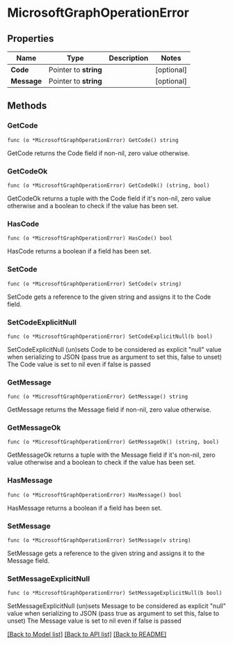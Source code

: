 # MicrosoftGraphOperationError

## Properties

Name | Type | Description | Notes
------------ | ------------- | ------------- | -------------
**Code** | Pointer to **string** |  | [optional] 
**Message** | Pointer to **string** |  | [optional] 

## Methods

### GetCode

`func (o *MicrosoftGraphOperationError) GetCode() string`

GetCode returns the Code field if non-nil, zero value otherwise.

### GetCodeOk

`func (o *MicrosoftGraphOperationError) GetCodeOk() (string, bool)`

GetCodeOk returns a tuple with the Code field if it's non-nil, zero value otherwise
and a boolean to check if the value has been set.

### HasCode

`func (o *MicrosoftGraphOperationError) HasCode() bool`

HasCode returns a boolean if a field has been set.

### SetCode

`func (o *MicrosoftGraphOperationError) SetCode(v string)`

SetCode gets a reference to the given string and assigns it to the Code field.

### SetCodeExplicitNull

`func (o *MicrosoftGraphOperationError) SetCodeExplicitNull(b bool)`

SetCodeExplicitNull (un)sets Code to be considered as explicit "null" value
when serializing to JSON (pass true as argument to set this, false to unset)
The Code value is set to nil even if false is passed
### GetMessage

`func (o *MicrosoftGraphOperationError) GetMessage() string`

GetMessage returns the Message field if non-nil, zero value otherwise.

### GetMessageOk

`func (o *MicrosoftGraphOperationError) GetMessageOk() (string, bool)`

GetMessageOk returns a tuple with the Message field if it's non-nil, zero value otherwise
and a boolean to check if the value has been set.

### HasMessage

`func (o *MicrosoftGraphOperationError) HasMessage() bool`

HasMessage returns a boolean if a field has been set.

### SetMessage

`func (o *MicrosoftGraphOperationError) SetMessage(v string)`

SetMessage gets a reference to the given string and assigns it to the Message field.

### SetMessageExplicitNull

`func (o *MicrosoftGraphOperationError) SetMessageExplicitNull(b bool)`

SetMessageExplicitNull (un)sets Message to be considered as explicit "null" value
when serializing to JSON (pass true as argument to set this, false to unset)
The Message value is set to nil even if false is passed

[[Back to Model list]](../README.md#documentation-for-models) [[Back to API list]](../README.md#documentation-for-api-endpoints) [[Back to README]](../README.md)


